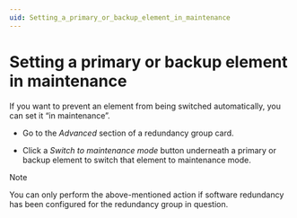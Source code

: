 ```yaml
---
uid: Setting_a_primary_or_backup_element_in_maintenance
---
```


# Setting a primary or backup element in maintenance

If you want to prevent an element from being switched automatically, you can set it “in maintenance”.

- Go to the *Advanced* section of a redundancy group card.

- Click a *Switch to maintenance mode* button underneath a primary or backup element to switch that element to maintenance mode.

> [!NOTE]
> You can only perform the above-mentioned action if software redundancy has been configured for the redundancy group in question.
>

